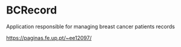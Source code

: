 # BCRecord

Application responsible for managing breast cancer patients records

https://paginas.fe.up.pt/~ee12097/
